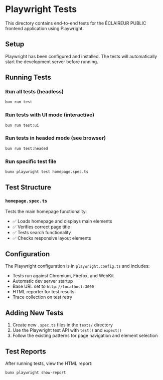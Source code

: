 # Playwright Tests

This directory contains end-to-end tests for the ÉCLAIREUR PUBLIC frontend application using Playwright.

## Setup

Playwright has been configured and installed. The tests will automatically start the development server before running.

## Running Tests

### Run all tests (headless)
```bash
bun run test
```

### Run tests with UI mode (interactive)
```bash
bun run test:ui
```

### Run tests in headed mode (see browser)
```bash
bun run test:headed
```

### Run specific test file
```bash
bunx playwright test homepage.spec.ts
```

## Test Structure

### `homepage.spec.ts`
Tests the main homepage functionality:
- ✅ Loads homepage and displays main elements
- ✅ Verifies correct page title
- ✅ Tests search functionality
- ✅ Checks responsive layout elements

## Configuration

The Playwright configuration is in `playwright.config.ts` and includes:
- Tests run against Chromium, Firefox, and WebKit
- Automatic dev server startup
- Base URL set to `http://localhost:3000`
- HTML reporter for test results
- Trace collection on test retry

## Adding New Tests

1. Create new `.spec.ts` files in the `tests/` directory
2. Use the Playwright test API with `test()` and `expect()`
3. Follow the existing patterns for page navigation and element selection

## Test Reports

After running tests, view the HTML report:
```bash
bunx playwright show-report
